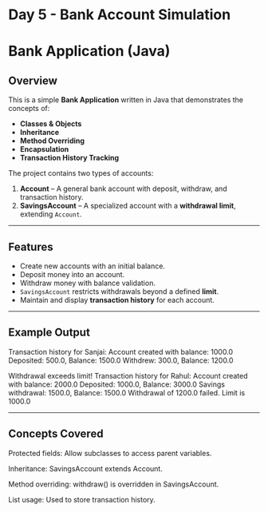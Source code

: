 ﻿# Day 5 - Bank Account Simulation

# Bank Application (Java)

## Overview
This is a simple **Bank Application** written in Java that demonstrates the concepts of:
- **Classes & Objects**
- **Inheritance**
- **Method Overriding**
- **Encapsulation**
- **Transaction History Tracking**

The project contains two types of accounts:
1. **Account** – A general bank account with deposit, withdraw, and transaction history.
2. **SavingsAccount** – A specialized account with a **withdrawal limit**, extending `Account`.

---

## Features
- Create new accounts with an initial balance.
- Deposit money into an account.
- Withdraw money with balance validation.
- `SavingsAccount` restricts withdrawals beyond a defined **limit**.
- Maintain and display **transaction history** for each account.

---

## Example Output

Transaction history for Sanjai:
Account created with balance: 1000.0
Deposited: 500.0, Balance: 1500.0
Withdrew: 300.0, Balance: 1200.0

Withdrawal exceeds limit!
Transaction history for Rahul:
Account created with balance: 2000.0
Deposited: 1000.0, Balance: 3000.0
Savings withdrawal: 1500.0, Balance: 1500.0
Withdrawal of 1200.0 failed. Limit is 1000.0

---

## Concepts Covered

Protected fields: Allow subclasses to access parent variables.

Inheritance: SavingsAccount extends Account.

Method overriding: withdraw() is overridden in SavingsAccount.

List usage: Used to store transaction history.
